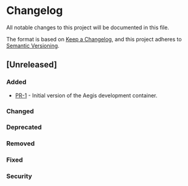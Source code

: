 # Changelog

All notable changes to this project will be documented in this file.

The format is based on [Keep a Changelog](https://keepachangelog.com/en/1.1.0/),
and this project adheres to [Semantic Versioning](https://semver.org/spec/v2.0.0.html).

## [Unreleased]

### Added
- [PR-1](https://github.com/AGH-CEAI/aegis_docker/pull/1) - Initial version of the Aegis development container.
### Changed

### Deprecated

### Removed

### Fixed

### Security

